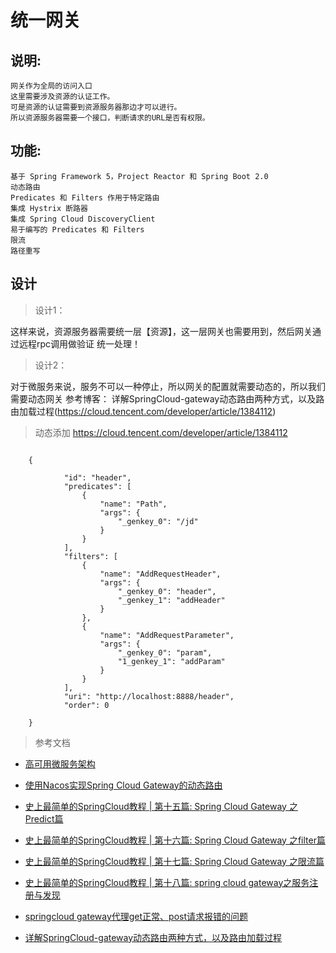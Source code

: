 # 统一网关

## 说明:
    
    网关作为全局的访问入口
    这里需要涉及资源的认证工作。
    可是资源的认证需要到资源服务器那边才可以进行。
    所以资源服务器需要一个接口，判断请求的URL是否有权限。
    
## 功能:

    基于 Spring Framework 5，Project Reactor 和 Spring Boot 2.0
    动态路由
    Predicates 和 Filters 作用于特定路由
    集成 Hystrix 断路器
    集成 Spring Cloud DiscoveryClient
    易于编写的 Predicates 和 Filters
    限流
    路径重写
## 设计        
>   设计1：
   
   这样来说，资源服务器需要统一层【资源】，这一层网关也需要用到，然后网关通过远程rpc调用做验证
   统一处理！
   
 
>   设计2：

  对于微服务来说，服务不可以一种停止，所以网关的配置就需要动态的，所以我们需要动态网关
  参考博客：
  详解SpringCloud-gateway动态路由两种方式，以及路由加载过程(https://cloud.tencent.com/developer/article/1384112) 

> 动态添加
https://cloud.tencent.com/developer/article/1384112
```

    {
       
            "id": "header",
            "predicates": [
                {
                    "name": "Path",
                    "args": {
                        "_genkey_0": "/jd"
                    }
                }
            ],
            "filters": [
                {
                    "name": "AddRequestHeader",
                    "args": {
                        "_genkey_0": "header",
                        "_genkey_1": "addHeader"
                    }
                },
                {
                    "name": "AddRequestParameter",
                    "args": {
                        "_genkey_0": "param",
                        "1_genkey_1": "addParam"
                    }
                }
            ],
            "uri": "http://localhost:8888/header",
            "order": 0
        
    }

```

> 参考文档

* [高可用微服务架构](https://www.processon.com/view/5cde23b0e4b06c0492f35bd1)

* [使用Nacos实现Spring Cloud Gateway的动态路由](http://www.springcloud.cn/view/412)

* [史上最简单的SpringCloud教程 | 第十五篇: Spring Cloud Gateway 之Predict篇](https://blog.csdn.net/forezp/article/details/84926662)

* [史上最简单的SpringCloud教程 | 第十六篇: Spring Cloud Gateway 之filter篇](https://blog.csdn.net/forezp/article/details/85057268)

* [史上最简单的SpringCloud教程 | 第十七篇: Spring Cloud Gateway 之限流篇](https://blog.csdn.net/forezp/article/details/85081162)

* [史上最简单的SpringCloud教程 | 第十八篇: spring cloud gateway之服务注册与发现](https://blog.csdn.net/forezp/article/details/85210153)
     
* [springcloud gateway代理get正常、post请求报错的问题](https://cloud.tencent.com/developer/article/1384125)

* [详解SpringCloud-gateway动态路由两种方式，以及路由加载过程](https://cloud.tencent.com/developer/article/1384112)      